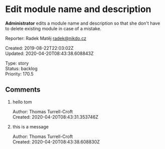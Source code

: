 # Edit module name and description

**Administrator** edits a module name and description so that she don't have to delete existing module in case of a mistake.

Reporter: Radek Matěj <radek@nikdo.cz>  

Created: 2019-08-22T22:03:02Z  
Updated: 2020-04-20T08:43:38.608843Z

Type: story  
Status: backlog  
Priority: 170.5

## Comments
1.  hello tom

    Author: Thomas Turrell-Croft  
    Created: 2020-04-20T08:43:31.353746Z  

2.  this is a message

    Author: Thomas Turrell-Croft  
    Created: 2020-04-20T08:43:38.608830Z  
